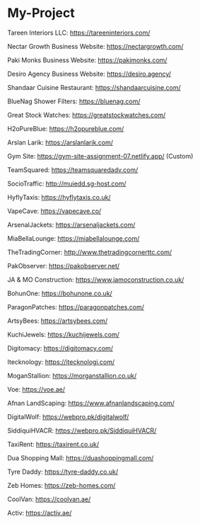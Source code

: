 # My-Project

Tareen Interiors LLC:
https://tareeninteriors.com/

Nectar Growth Business Website:
https://nectargrowth.com/

Paki Monks Business Website:
https://pakimonks.com/

Desiro Agency Business Website:
https://desiro.agency/

Shandaar Cuisine Restaurant:
https://shandaarcuisine.com/

BlueNag Shower Filters: https://bluenag.com/

Great Stock Watches: https://greatstockwatches.com/

H2oPureBlue: https://h2opureblue.com/

Arslan Larik: https://arslanlarik.com/

Gym Site: https://gym-site-assignment-07.netlify.app/ (Custom)

TeamSquared: https://teamsquaredadv.com/ 

SocioTraffic: http://muiedd.sg-host.com/ 

HyflyTaxis: https://hyflytaxis.co.uk/

VapeCave: https://vapecave.co/

ArsenalJackets: https://arsenaljackets.com/ 

MiaBellaLounge: https://miabellalounge.com/

TheTradingCorner: http://www.thetradingcornerttc.com/  

PakObserver: https://pakobserver.net/

JA & MO Construction: https://www.jamoconstruction.co.uk/

BohunOne: https://bohunone.co.uk/

ParagonPatches: https://paragonpatches.com/

ArtsyBees: https://artsybees.com/

KuchiJewels: https://kuchijewels.com/

Digitomacy: https://digitomacy.com/

Itecknology: https://itecknologi.com/

MoganStallion: https://morganstallion.co.uk/

Voe: https://voe.ae/

Afnan LandScaping: https://www.afnanlandscaping.com/

DigitalWolf: https://webpro.pk/digitalwolf/

SiddiquiHVACR: https://webpro.pk/SiddiquiHVACR/

TaxiRent: https://taxirent.co.uk/

Dua Shopping Mall: https://duashoppingmall.com/

Tyre Daddy: https://tyre-daddy.co.uk/

Zeb Homes: https://zeb-homes.com/

CoolVan: https://coolvan.ae/

Activ: https://activ.ae/





